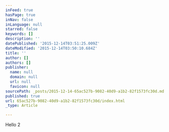 ```yaml
---
inFeed: true
hasPage: true
inNav: false
inLanguage: null
starred: false
keywords: []
description: ''
datePublished: '2015-12-14T03:51:25.009Z'
dateModified: '2015-12-14T03:50:10.684Z'
title: ''
author: []
authors: []
publisher:
  name: null
  domain: null
  url: null
  favicon: null
sourcePath: _posts/2015-12-14-65ac527b-9082-40d9-a1b2-82f1573fc30d.md
published: true
url: 65ac527b-9082-40d9-a1b2-82f1573fc30d/index.html
_type: Article

---
```

Hello 2